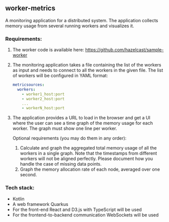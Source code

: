 ## worker-metrics

A monitoring application for a distributed system. The application collects memory usage from several running workers and visualizes it.

### Requirements:

1. The worker code is available here: https://github.com/hazelcast/sample-worker

2. The monitoring application takes a file containing the list of the workers as input and needs to connect to all the workers in the given file. The list of workers will be configured in YAML format:

   ```yaml
   metricsources:
     workers:
       - worker1_host:port
       - worker2_host:port
       ...
       - workerN_host:port
   ```

3. The application provides a URL to load in the browser and get a UI where the user can see a time graph of the memory usage for each worker. The graph must show one line per worker. 

   Optional requirements (you may do them in any order):
	
   1. Calculate and graph the aggregated total memory usage of all the workers in a single graph. Note that the timestamps from different workers will not be aligned perfectly. Please document how you handle the case of missing data points.
   2. Graph the memory allocation rate of each node, averaged over one second.

### Tech stack:

- Kotlin
- A web framework Quarkus
- For the front-end React and D3.js with TypeScript will be used
- For the frontend-to-backend communication WebSockets will be used

